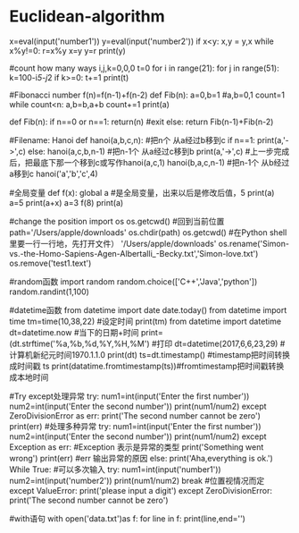 # Euclidean-algorithm
x=eval(input('number1'))
y=eval(input('number2'))
if x<y:
    x,y = y,x
while x%y!=0:
    r=x%y
    x=y
    y=r
print(y)

#count how many ways
i,j,k=0,0,0
t=0
for i in range(21):
    for j in range(51):
        k=100-i*5-j*2
        if k>=0:
            t+=1
print(t)


#Fibonacci number f(n)=f(n-1)+f(n-2)
def Fib(n):
    a=0,b=1 #a,b=0,1
    count=1
    while count<n:
        a,b=b,a+b
        count+=1
        print(a)
        
def Fib(n):
    if n==0 or n==1:
        return(n) #exit
    else:
        return Fib(n-1)+Fib(n-2)

#Filename: Hanoi
def hanoi(a,b,c,n): #把n个 从a经过b移到c
    if n==1:
        print(a,'->',c)
    else:
        hanoi(a,c,b,n-1) #把n-1个 从a经过c移到b
        print(a,'->',c)  #上一步完成后，把最底下那一个移到c或写作hanoi(a,c,1)
        hanoi(b,a,c,n-1) #把n-1个 从b经过a移到c
hanoi('a','b','c',4)

#全局变量
def f(x):
    global a #是全局变量，出来以后是修改后值，5
    print(a)
    a=5
    print(a+x)
a=3
f(8)
print(a)

#change the position
import os
os.getcwd()  #回到当前位置
path='/Users/apple/downloads'
os.chdir(path)
os.getcwd() #在Python shell里要一行一行地，先打开文件）
'/Users/apple/downloads'
os.rename('Simon-vs.-the-Homo-Sapiens-Agen-Albertalli_-Becky.txt','Simon-love.txt')
os.remove('test1.text')

#random函数
import random
random.choice(['C++','Java','python'])
random.randint(1,100)

#datetime函数
from datetime import date
date.today()
from datetime import time
tm=time(10,38,22) #设定时间
print(tm)
from datetime import datetime 
dt=datetime.now  #当下的日期+时间
print=(dt.strftime('%a,%b,%d,%Y,%H,%M') #打印
dt=datetime(2017,6,6,23,29) #计算机新纪元时间1970.1.1.0
print(dt) 
ts=dt.timestamp()          #timestamp把时间转换成时间戳
ts
print(datatime.fromtimestamp(ts))#fromtimestamp把时间戳转换成本地时间

#Try except处理异常
try:
    num1=int(input('Enter the first number'))
    num2=int(input('Enter the second number'))
    print(num1/num2)
except ZeroDivisionError as err:
    print('The second number cannot be zero')
    print(err)
#处理多种异常
try:
    num1=int(input('Enter the first number'))
    num2=int(input('Enter the second number'))
    print(num1/num2)
except Exception as err: #Exception 表示是异常的类型 
    print('Something went wrong')
    print(err) #err 输出异常的原因
else:
    print('Aha,everything is ok.')
While True: #可以多次输入
    try:
        num1=int(input('number1'))
        num2=int(input('number2'))
        print(num1/num2)
        break #位置视情况而定
    except ValueError:
        print('please input a digit')
    except ZeroDivisionError:
        print('The second number cannot be zero')
        
#with语句
with open('data.txt')as f:
    for line in f:
        print(line,end='')
